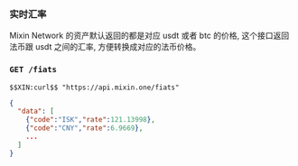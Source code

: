 ### 实时汇率

Mixin Network 的资产默认返回的都是对应 usdt 或者 btc 的价格, 这个接口返回法币跟 usdt 之间的汇率, 方便转换成对应的法币价格。

### `GET /fiats` 

```
$$XIN:curl$$ "https://api.mixin.one/fiats"
```

```json
{
  "data": [
    {"code":"ISK","rate":121.13998},
    {"code":"CNY","rate":6.9669},
    ...
  ]
}
```
